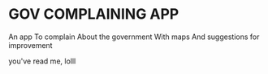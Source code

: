 # GOV COMPLAINING APP
An app
To complain
About the government
With maps
And suggestions for improvement








you've read me, lolll
